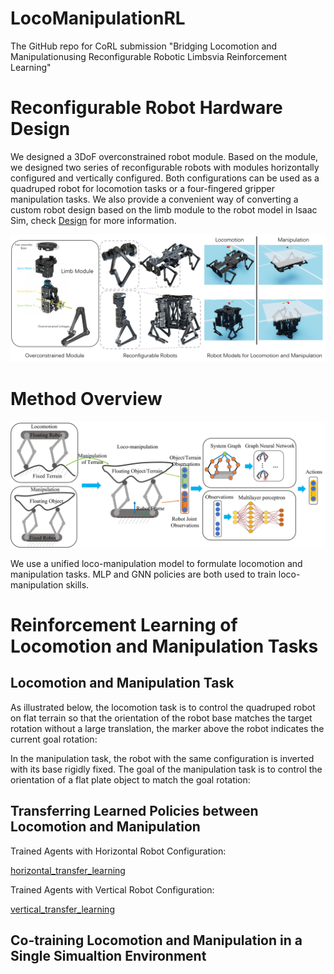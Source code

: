 # LocoManipulationRL
The GitHub repo for CoRL submission "Bridging Locomotion and Manipulationusing Reconfigurable Robotic Limbsvia Reinforcement Learning"

# Reconfigurable Robot Hardware Design
We designed a 3DoF overconstrained robot module. Based on the module, we designed two series of reconfigurable robots with modules horizontally configured and vertically configured. Both configurations can be used as a quadruped robot for locomotion tasks or a four-fingered gripper manipulation tasks. We also provide a convenient way of converting a custom robot design based on the limb module to the robot model in Isaac Sim, check [Design](Design/) for more information.

![robot_design_overview](assets/robot_model_overview.png)

# Method Overview

![method_overview](assets/method_overview.png)

We use a unified loco-manipulation model to formulate locomotion and manipulation tasks. MLP and GNN policies are both used to train loco-manipulation skills.

# Reinforcement Learning of Locomotion and Manipulation Tasks

## Locomotion and Manipulation Task

As illustrated below, the locomotion task is to control the quadruped robot on flat terrain so that the orientation of the robot base matches the target rotation without a large translation, the marker above the robot indicates the current goal rotation:

In the manipulation task, the robot with the same configuration is inverted with its base rigidly fixed. The goal of the manipulation task is to control the orientation of a flat plate object to match the goal rotation:

## Transferring Learned Policies between Locomotion and Manipulation


Trained Agents with Horizontal Robot Configuration:

[horizontal_transfer_learning](https://github.com/bionicdl-sustech/LocoManipulationRL/assets/32815188/88066aa1-d061-4811-b170-c25f9f235ef7)

Trained Agents with Vertical Robot Configuration:

[vertical_transfer_learning](https://github.com/bionicdl-sustech/LocoManipulationRL/assets/32815188/29706c8e-f02e-46e8-8761-b423144e6c9d)



## Co-training Locomotion and Manipulation in a Single Simualtion Environment

